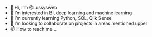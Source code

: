 - 👋 Hi, I’m @Lussysweb
- 👀 I’m interested in BI, deep learning and machine learning
- 🌱 I’m currently learning Python, SQL, Qlik Sense
- 💞️ I’m looking to collaborate on projects in areas mentioned upper
- 📫 How to reach me ...

<!---
Lussysweb/Lussysweb is a ✨ special ✨ repository because its `README.md` (this file) appears on your GitHub profile.
You can click the Preview link to take a look at your changes.
--->

